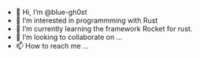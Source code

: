 - 👋 Hi, I’m @blue-gh0st
- 👀 I’m interested in programmming with Rust
- 🌱 I’m currently learning the framework Rocket for rust.
- 💞️ I’m looking to collaborate on ...
- 📫 How to reach me ...

<!---
blue-gh0st/blue-gh0st is a ✨ special ✨ repository because its `README.md` (this file) appears on your GitHub profile.
You can click the Preview link to take a look at your changes.
--->
